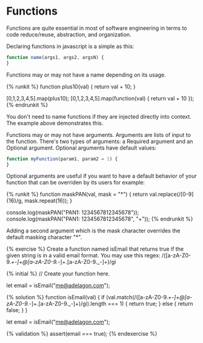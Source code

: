 # Functions

Functions are quite essential in most of software engineering in terms to code reduce/reuse, abstraction, and organization. 

Declaring functions in javascript is a simple as this:

```javascript
function name(args1, args2, argsN) {
}
```

Functions may or may not have a name depending on its usage. 

{% runkit %}
function plus10(val) {
    return val + 10;
}

[0,1,2,3,4,5].map(plus10);
[0,1,2,3,4,5].map(function(val) { return val + 10 });
{% endrunkit %}

You don't need to name functions if they are injected directly into context. The example above demonstrates this.

Functions may or may not have arguments. Arguments are lists of input to the function. There's two types of arguments: a Required argument and an Optional argument. Optional arguments have default values:

```javascript
function myFunction(param1, param2 = 1) {
}
```

Optional arguments are useful if you want to have a default behavior of your function that can be overriden by its users for example:

{% runkit %}
function maskPAN(val, mask = "*") {
    return val.replace(/[0-9]{16}/g, mask.repeat(16));
}

console.log(maskPAN("PAN1: 1234567812345678"));
console.log(maskPAN("PAN1: 1234567812345678", "+"));
{% endrunkit %}

Adding a second argument which is the mask character overrides the default masking character "*".

{% exercise %}
Create a function named isEmail that returns true if the given string is in a valid email format. You may use this regex: /([a-zA-Z0-9._+-]+@[a-zA-Z0-9._-]+\.[a-zA-Z0-9._-]+)/gi

{% initial %}
// Create your function here.

let email = isEmail("me@adelagon.com");

{% solution %}
function isEmail(val) {
    if (val.match(/([a-zA-Z0-9._+-]+@[a-zA-Z0-9._-]+\.[a-zA-Z0-9._-]+)/gi).length === 1) {
        return true;
    } else {
        return false;
    }
}

let email = isEmail("me@adelagon.com");

{% validation %}
assert(email === true);
{% endexercise %}